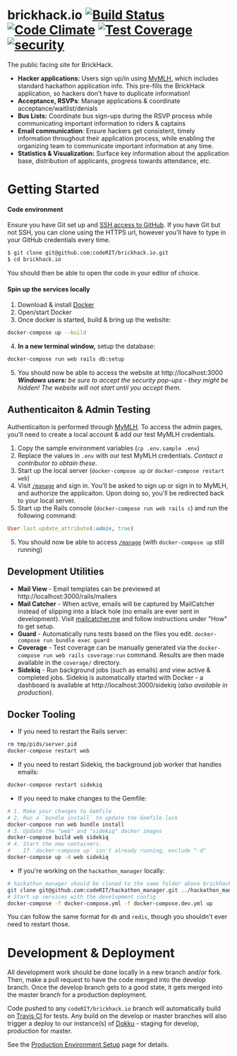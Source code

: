# brickhack.io  [![Build Status](https://travis-ci.org/codeRIT/brickhack.io.svg?branch=develop)](https://travis-ci.org/codeRIT/brickhack.io) [![Code Climate](https://codeclimate.com/github/codeRIT/brickhack.io/badges/gpa.svg)](https://codeclimate.com/github/codeRIT/brickhack.io) [![Test Coverage](https://codeclimate.com/github/codeRIT/brickhack.io/badges/coverage.svg)](https://codeclimate.com/github/codeRIT/brickhack.io/coverage) [![security](https://hakiri.io/github/codeRIT/brickhack.io/develop.svg)](https://hakiri.io/github/codeRIT/brickhack.io/develop)

The public facing site for BrickHack.

* **Hacker applications:** Users sign up/in using [MyMLH](https://my.mlh.io/), which includes standard hackathon application info. This pre-fills the BrickHack application, so hackers don't have to duplicate information!
* **Acceptance, RSVPs**: Manage applications & coordinate acceptance/waitlist/denials
* **Bus Lists:** Coordinate bus sign-ups during the RSVP process while communicating important information to riders & captains
* **Email communication**: Ensure hackers get consistent, timely information throughout their application process, while enabling the organizing team to communicate important information at any time.
* **Statistics & Visualization:** Surface key information about the application base, distribution of applicants, progress towards attendance, etc.

# Getting Started

#### Code environment

Ensure you have Git set up and [SSH access to GitHub](https://help.github.com/articles/connecting-to-github-with-ssh/). If you have Git but not SSH, you can clone using the HTTPS url, however you'll have to type in your GitHub credentials every time.

```bash
$ git clone git@github.com:codeRIT/brickhack.io.git
$ cd brickhack.io
```

You should then be able to open the code in your editor of choice.

#### Spin up the services locally

1. Download & install [Docker](https://www.docker.com/community-edition#/download)
2. Open/start Docker
3. Once docker is started, build & bring up the website:
```bash
docker-compose up --build
```
4. **In a new terminal window,** setup the database:
```bash
docker-compose run web rails db:setup
```
5. You should now be able to access the website at http://localhost:3000
_**Windows users:** be sure to accept the security pop-ups - they might be hidden! The website will not start until you accept them._

## Authenticaiton & Admin Testing

Authenticaiton is performed through [MyMLH](https://my.mlh.io). To access the admin pages, you'll need to create a local account & add our test MyMLH credentials.

1. Copy the sample environment variables (`cp .env.sample .env`)
2. Replace the values in `.env` with our test MyMLH credentials. *Contact a contributor to obtain these.*
2. Start up the local server (`docker-compose up` or `docker-compose restart web`)
3. Visit [`/manage`](https://localhost:3000/manage) and sign in. You'll be asked to sign up or sign in to MyMLH, and authorize the applicaiton. Upon doing so, you'll be redirected back to your local server.
4. Start up the Rails console (`docker-compose run web rails c`) and run the following command:
```ruby
User.last.update_attribute(:admin, true)
```
5. You should now be able to access [`/manage`](https://localhost:3000/manage) (with `docker-compose up` still running)

## Development Utilities

* **Mail View** - Email templates can be previewed at http://localhost:3000/rails/mailers
* **Mail Catcher** - When active, emails will be captured by MailCatcher instead of slipping into a black hole (no emails are ever sent in development). Visit [mailcatcher.me](http://mailcatcher.me/) and follow instructions under "How" to get setup.
* **Guard** - Automatically runs tests based on the files you edit. `docker-compose run bundle exec guard`
* **Coverage** - Test coverage can be manually generated via the `docker-compose run web rails coverage:run` command. Results are then made available in the `coverage/` directory.
* **Sidekiq** - Run background jobs (such as emails) and view active & completed jobs. Sidekiq is automatically started with Docker - a dashboard is available at http://localhost:3000/sidekiq (*also available in production*).

## Docker Tooling

* If you need to restart the Rails server:
```bash
rm tmp/pids/server.pid
docker-compose restart web
```
* If you need to restart Sidekiq, the background job worker that handles emails:
```bash
docker-compose restart sidekiq
```
* If you need to make changes to the Gemfile:
```bash
# 1. Make your changes to Gemfile
# 2. Run a `bundle install` to update the Gemfile.lock
docker-compose run web bundle install
# 3. Update the "web" and "sidekiq" docker images
docker-compose build web sidekiq
# 4. Start the new containers.
#    If `docker-compose up` isn't already running, exclude "-d"
docker-compose up -d web sidekiq
```
* If you're working on the `hackathon_manager` locally:
```bash
# hackathon_manager should be cloned to the same folder above brickhack.io
git clone git@github.com:codeRIT/hackathon_manager.git ../hackathon_manager
# Start up services with the development config
docker-compose -f docker-compose.yml -f docker-compose.dev.yml up
```

You can follow the same format for `db` and `redis`, though you shouldn't ever need to restart those.

# Development & Deployment

All development work should be done locally in a new branch and/or fork. Then, make a pull request to have the code merged into the develop branch. Once the develop branch gets to a good state, it gets merged into the master branch for a production deployment.

Code pushed to any `codeRIT/brickhack.io` branch will automatically build on [Travis CI](https://travis-ci.org/codeRIT/brickhack.io) for tests. Any build on the develop or master branches will also trigger a deploy to our instance(s) of [Dokku](https://github.com/progrium/dokku) - staging for develop, production for master.

See the [Production Environment Setup](https://github.com/codeRIT/brickhack.io/wiki/Production-Environment-Setup) page for details.
